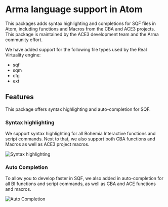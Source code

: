 # Arma language support in Atom

This packages adds syntax highlighting and completions for SQF files in Atom, including functions and Macros from the CBA and ACE3 projects. This package is maintained by the ACE3 development team and the Arma community effort.

We have added support for the following file types used by the Real Virtuality engine:
- sqf
- sqm
- cfg
- ext

## Features

This package offers syntax highlighting and auto-completion for SQF.

### Syntax highlighting

We support syntax highlighting for all Bohemia Interactive functions and script commands. Next to that, we also support both CBA functions and Macros as well as ACE3 project macros.

![Syntax highlighting](https://raw.github.com/acemod/language-arma-atom/master/syntax_highlighting.png)


### Auto Completion

To allow you to develop faster in SQF, we also added in auto-completion for all BI functions and script commands, as well as CBA and ACE functions and macros.

![Auto Completion](https://raw.github.com/acemod/language-arma-atom/master/auto_completion.png)
